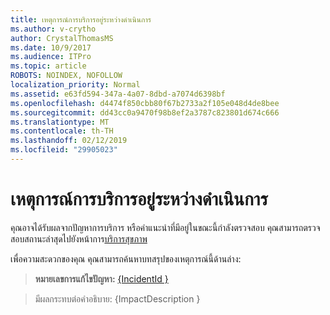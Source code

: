 ```yaml
---
title: เหตุการณ์การบริการอยู่ระหว่างดำเนินการ
ms.author: v-crytho
author: CrystalThomasMS
ms.date: 10/9/2017
ms.audience: ITPro
ms.topic: article
ROBOTS: NOINDEX, NOFOLLOW
localization_priority: Normal
ms.assetid: e63fd594-347a-4a07-8dbd-a7074d6398bf
ms.openlocfilehash: d4474f850cbb80f67b2733a2f105e048d4de8bee
ms.sourcegitcommit: dd43cc0a9470f98b8ef2a3787c823801d674c666
ms.translationtype: MT
ms.contentlocale: th-TH
ms.lasthandoff: 02/12/2019
ms.locfileid: "29905023"
---
```

# <a name="service-incident-in-progress"></a>เหตุการณ์การบริการอยู่ระหว่างดำเนินการ

คุณอาจได้รับผลจากปัญหาการบริการ หรือคำแนะนำที่มีอยู่ในขณะนี้กำลังตรวจสอบ คุณสามารถตรวจสอบสถานะล่าสุดไปยังหน้าการ[บริการสุขภาพ](https://admin.microsoft.com/adminportal/home#/servicehealth) 
  
เพื่อความสะดวกของคุณ คุณสามารถค้นหาบทสรุปของเหตุการณ์นี้ด้านล่าง:
  
> **หมายเลขการแก้ไขปัญหา:** [{IncidentId }](https://admin.microsoft.com/adminportal/home#/servicehealth)
    
> มีผลกระทบต่อคำอธิบาย: {ImpactDescription }
    

